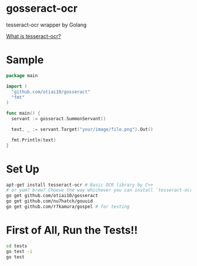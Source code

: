 # gosseract-ocr

tesseract-ocr wrapper by Golang

[What is tesseract-ocr?](https://code.google.com/p/tesseract-ocr/) 

# Sample
```go
package main

import (
  "github.com/otiai10/gosseract"
  "fmt"
)

func main() {
  servant := gosseract.SummonServant()

  text, _ := servant.Target("your/image/file.png").Out()

  fmt.Println(text)
}
```

# Set Up
```sh
apt-get install tesseract-ocr # Basic OCR library by C++
# or yum? brew? Choose the way whichever you can install `tesseract-ocr`
go get github.com/otiai10/gosseract
go get github.com/nu7hatch/gouuid
go get github.com/r7kamura/gospel # for testing
```

# First of All, Run the Tests!!

```sh
cd tests
go test -i
go test
```
